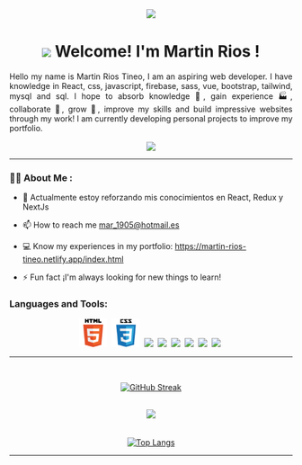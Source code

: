 <div id="header" align="center">
    <img src="https://media4.giphy.com/media/12PLLVj8yWTPgI/giphy.gif?cid=ecf05e476gek7cuew4f1glqz7jctuugw5jrhd1k9gbuug1fz&rid=giphy.gif&ct=g" width="200" />
    <h1><img src="https://camo.githubusercontent.com/e8e7b06ecf583bc040eb60e44eb5b8e0ecc5421320a92929ce21522dbc34c891/68747470733a2f2f6d656469612e67697068792e636f6d2f6d656469612f6876524a434c467a6361737252346961377a2f67697068792e676966" width="40"> Welcome! I'm <strong>Martin Rios !</strong></h1>
    <p align="justify">Hello my name is Martin Rios Tineo, I am an aspiring web developer. I have knowledge in React, css, javascript, firebase, sass, vue, bootstrap, tailwind, mysql and sql. I hope to absorb knowledge 🧠, gain experience 🏭, collaborate 🤝, grow 🌱, improve my skills and build impressive websites through my work! I am currently developing personal projects to improve my portfolio. </p>
    <img align="center" src="https://img.shields.io/badge/Profile%20views-322-blue">
</div>


----

### 👨‍💻 About Me :
- 🌱 Actualmente estoy reforzando mis conocimientos en React, Redux y NextJs

- 📫 How to reach me mar_1905@hotmail.es

- 💻 Know my experiences in my portfolio: https://martin-rios-tineo.netlify.app/index.html

- ⚡ Fun fact ¡I'm always looking for new things to learn!

<h3>Languages and Tools:</h3>

<div align="center">
    <div>
    <img src="https://raw.githubusercontent.com/github/explore/78df643247d429f6cc873026c0622819ad797942/topics/html/html.png" width="50" title="HTML5" alt="HTML" height="50"/>&nbsp;
    <img src="https://raw.githubusercontent.com/github/explore/78df643247d429f6cc873026c0622819ad797942/topics/css/css.png" width="50">&nbsp;
    <img src="https://logos-download.com/wp-content/uploads/2016/09/Sass_logo.png" width="50">&nbsp;
    <img src="https://upload.wikimedia.org/wikipedia/commons/thumb/a/a7/React-icon.svg/2300px-React-icon.svg.png" width="50">&nbsp;
    <img src="https://d33wubrfki0l68.cloudfront.net/0834d0215db51e91525a25acf97433051f280f2f/c30f5/img/redux.svg" width="50">&nbsp;
    <img src="https://getbootstrap.com/docs/5.3/assets/brand/bootstrap-logo-shadow.png" width="50">&nbsp;
    <img src="https://upload.wikimedia.org/wikipedia/commons/thumb/d/d5/Tailwind_CSS_Logo.svg/2048px-Tailwind_CSS_Logo.svg.png" width="50">&nbsp;
    <img src="https://upload.wikimedia.org/wikipedia/commons/thumb/9/95/Vue.js_Logo_2.svg/768px-Vue.js_Logo_2.svg.png?20170919082558" width="50">&nbsp;
    </div>
</div>

---
</br>
<div align="center">

[![GitHub Streak](https://github-readme-streak-stats.herokuapp.com?user=Maxsoll159&theme=radical&hide_border=true&date_format=M%20j%5B%2C%20Y%5D)](https://git.io/streak-stats)   
</div>
</br>
<div align="center">
<img src="https://camo.githubusercontent.com/386e1a6cd3d81f99bbe5584123517770aaaf403dce6bd4077bc2f0ecf18bfc29/68747470733a2f2f6769746875622d726561646d652d73746174732e76657263656c2e6170702f6170693f757365726e616d653d616e7572616768617a72612673686f775f69636f6e733d7472756526686964653d636f6e74726962732c7072732663616368655f7365636f6e64733d3836343030267468656d653d7472616e73706172656e74" />   
</div>
</br>
<div align="center">

[![Top Langs](https://github-readme-stats.vercel.app/api/top-langs/?username=anuraghazra&layout=compact)](https://github.com/anuraghazra/github-readme-stats)

</div>

---



